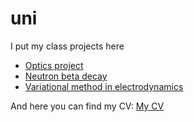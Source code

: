 # uni
I put my class projects here

* [Optics project](Optics/)
* [Neutron beta decay](Neutrinos/)
* [Variational method in electrodynamics](Variational/)


And here you can find my CV: [My CV](My%20CV/Ali_Salehi_CV.pdf)
